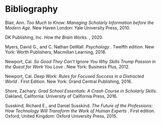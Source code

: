 # Bibliography
Blair, Ann. _Too Much to Know: Managing Scholarly Information before the Modern Age_. New Haven London: Yale University Press, 2010.

DK Publishing, Inc. _How the Brain Works._ , 2020.

Myers, David G., and C. Nathan DeWall. _Psychology_ . Twelfth edition. New York: Worth Publishers, Macmillan Learning, 2018.

Newport, Cal. _So Good They Can’t Ignore You Why Skills Trump Passion in the Quest for Work You Love_ . New York: Business Plus, 2012.

Newport, Cal. _Deep Work: Rules for Focused Success in a Distracted World_ . First Edition. New York: Grand Central Publishing, 2016.

Shore, Zachary. _Grad School Essentials: A Crash Course in Scholarly Skills_. Oakland, California: University of California Press, 2016.

Susskind, Richard E., and Daniel Susskind. _The Future of the Professions: How Technology Will Transform the Work of Human Experts_ . First edition. Oxford, United Kingdom: Oxford University Press, 2015.